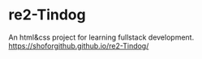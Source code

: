 # re2-Tindog
An html&amp;css project for learning fullstack development.<br/>
https://shoforgithub.github.io/re2-Tindog/
